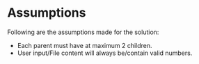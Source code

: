 # Assumptions

Following are the assumptions made for the solution:
* Each parent must have at maximum 2 children.
* User input/File content will always be/contain valid numbers.
